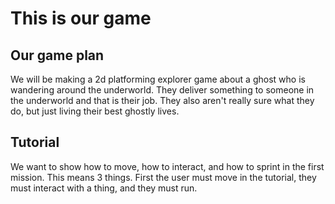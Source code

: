 <h1>This is our game</h1>

<h2>Our game plan</h2>
<p>We will be making a 2d platforming explorer game about a ghost who is wandering around the underworld. They deliver something to someone in the underworld and that is their job. They also aren't really sure what they do, but just living their best ghostly lives.</p>

<h2>Tutorial</h2>
<p>We want to show how to move, how to interact, and how to sprint in the first mission. This means 3 things. First the user must move in the tutorial, they must interact with a thing, and they must run.</p>

